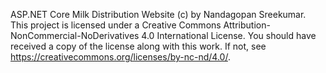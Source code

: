 ASP.NET Core Milk Distribution Website (c) by Nandagopan Sreekumar. 
This project is licensed under a Creative Commons Attribution-NonCommercial-NoDerivatives 4.0 International License. 
You should have received a copy of the license along with this work. If not, see https://creativecommons.org/licenses/by-nc-nd/4.0/.